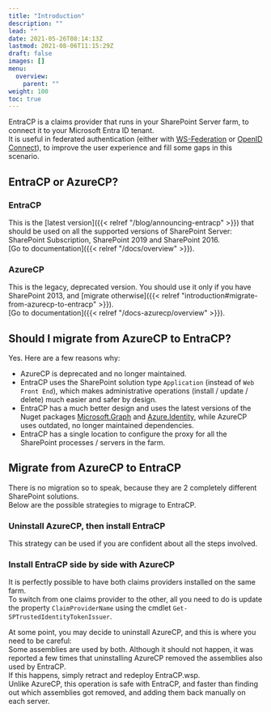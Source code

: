 ```yaml
---
title: "Introduction"
description: ""
lead: ""
date: 2021-05-26T08:14:13Z
lastmod: 2021-08-06T11:15:29Z
draft: false
images: []
menu: 
  overview:
    parent: ""
weight: 100
toc: true
---
```


EntraCP is a claims provider that runs in your SharePoint Server farm, to connect it to your Microsoft Entra ID tenant.  
It is useful in federated authentication (either with [WS-Federation](https://docs.microsoft.com/en-us/azure/active-directory/saas-apps/sharepoint-on-premises-tutorial) or [OpenID Connect](https://docs.microsoft.com/en-us/sharepoint/security-for-sharepoint-server/oidc-1-0-authentication)), to improve the user experience and fill some gaps in this scenario.

## EntraCP or AzureCP?

### EntraCP

This is the [latest version]({{< relref "/blog/announcing-entracp" >}}) that should be used on all the supported versions of SharePoint Server: SharePoint Subscription, SharePoint 2019 and SharePoint 2016.  
[Go to documentation]({{< relref "/docs/overview" >}}).

### AzureCP

This is the legacy, deprecated version. You should use it only if you have SharePoint 2013, and [migrate otherwise]({{< relref "introduction#migrate-from-azurecp-to-entracp" >}}).  
[Go to documentation]({{< relref "/docs-azurecp/overview" >}}).

## Should I migrate from AzureCP to EntraCP?

Yes. Here are a few reasons why:

- AzureCP is deprecated and no longer maintained.
- EntraCP uses the SharePoint solution type `Application` (instead of `Web Front End`), which makes administrative operations (install / update / delete) much easier and safer by design.
- EntraCP has a much better design and uses the latest versions of the Nuget packages [Microsoft.Graph](https://www.nuget.org/packages/Microsoft.Graph/) and [Azure.Identity](https://www.nuget.org/packages/Azure.Identity), while AzureCP uses outdated, no longer maintained dependencies.
- EntraCP has a single location to configure the proxy for all the SharePoint processes / servers in the farm.

## Migrate from AzureCP to EntraCP

There is no migration so to speak, because they are 2 completely different SharePoint solutions.  
Below are the possible strategies to migrage to EntraCP.  

### Uninstall AzureCP, then install EntraCP

This strategy can be used if you are confident about all the steps involved.

### Install EntraCP side by side with AzureCP

It is perfectly possible to have both claims providers installed on the same farm.  
To switch from one claims provider to the other, all you need to do is update the property `ClaimProviderName` using the cmdlet `Get-SPTrustedIdentityTokenIssuer`.  

At some point, you may decide to uninstall AzureCP, and this is where you need to be careful:  
Some assemblies are used by both. Although it should not happen, it was reported a few times that uninstalling AzureCP removed the assemblies also used by EntraCP.  
If this happens, simply retract and redeploy EntraCP.wsp.  
Unlike AzureCP, this operation is safe with EntraCP, and faster than finding out which assemblies got removed, and adding them back manually on each server.
